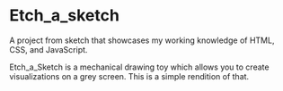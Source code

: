 # Etch_a_sketch
A project from sketch that showcases my working knowledge of HTML, CSS, and JavaScript.

Etch_a_Sketch is a mechanical drawing toy which allows you to create visualizations on a grey screen. This is a simple rendition of that.
